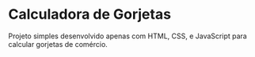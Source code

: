 # Calculadora de Gorjetas

Projeto simples desenvolvido apenas com HTML, CSS, e JavaScript para calcular gorjetas de comércio.

